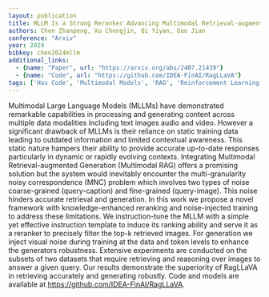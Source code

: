 ```yaml
---
layout: publication
title: MLLM Is a Strong Reranker Advancing Multimodal Retrieval-augmented Generation via Knowledge-enhanced Reranking and Noise-injected Training
authors: Chen Zhanpeng, Xu Chengjin, Qi Yiyan, Guo Jian
conference: "Arxiv"
year: 2024
bibkey: chen2024mllm
additional_links:
  - {name: "Paper", url: "https://arxiv.org/abs/2407.21439"}
  - {name: "Code", url: "https://github.com/IDEA-FinAI/RagLLaVA"}
tags: ['Has Code', 'Multimodal Models', 'RAG', 'Reinforcement Learning', 'Security', 'Tools', 'Training Techniques']
---
```

Multimodal Large Language Models (MLLMs) have demonstrated remarkable capabilities in processing and generating content across multiple data modalities including text images audio and video. However a significant drawback of MLLMs is their reliance on static training data leading to outdated information and limited contextual awareness. This static nature hampers their ability to provide accurate up-to-date responses particularly in dynamic or rapidly evolving contexts. Integrating Multimodal Retrieval-augmented Generation (Multimodal RAG) offers a promising solution but the system would inevitably encounter the multi-granularity noisy correspondence (MNC) problem which involves two types of noise coarse-grained (query-caption) and fine-grained (query-image). This noise hinders accurate retrieval and generation. In this work we propose a novel framework with knowledge-enhanced reranking and noise-injected training to address these limitations. We instruction-tune the MLLM with a simple yet effective instruction template to induce its ranking ability and serve it as a reranker to precisely filter the top-k retrieved images. For generation we inject visual noise during training at the data and token levels to enhance the generators robustness. Extensive experiments are conducted on the subsets of two datasets that require retrieving and reasoning over images to answer a given query. Our results demonstrate the superiority of RagLLaVA in retrieving accurately and generating robustly. Code and models are available at https://github.com/IDEA-FinAI/RagLLaVA.
